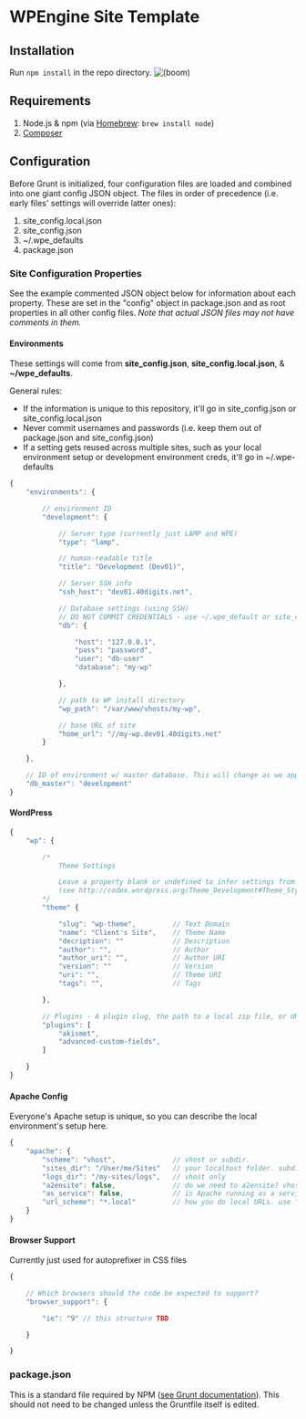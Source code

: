 WPEngine Site Template
======================

## Installation
Run `npm install` in the repo directory. ![(boom)](https://dujrsrsgsd3nh.cloudfront.net/img/emoticons/boom.gif "(boom)")

## Requirements
1. Node.js & npm (via [Homebrew](http://brew.sh/#install): `brew install node`)
2. [Composer](https://getcomposer.org/doc/00-intro.md#globally-on-osx-via-homebrew-)


## Configuration
Before Grunt is initialized, four configuration files are loaded and combined into one giant config JSON object. The files in order of precedence (i.e. early files' settings will override latter ones):

1. site_config.local.json
2. site_config.json
3. ~/.wpe_defaults
4. package.json

### Site Configuration Properties
See the example commented JSON object below for information about each property. These are set in the "config" object in package.json and as root properties in all other config files. *Note that actual JSON files may not have comments in them.*


#### Environments
These settings will come from **site_config.json**, **site_config.local.json**, &  **~/wpe_defaults**.

General rules:

- If the information is unique to this repository, it'll go in site_config.json or site_config.local.json
- Never commit usernames and passwords (i.e. keep them out of package.json and site_config.json)
- If a setting gets reused across multiple sites, such as your local environment setup or development environment creds, it'll go in ~/.wpe-defaults
```js
{
	"environments": {

		// environment ID
		"development": {

			// Server type (currently just LAMP and WPE)
			"type": "lamp",

			// human-readable title
			"title": "Development (Dev01)",

			// Server SSH info
			"ssh_host": "dev01.40digits.net",

			// Database settings (using SSH)
			// DO NOT COMMIT CREDENTIALS - use ~/.wpe_default or site_config.local.json
			"db": {

				"host": "127.0.0.1",
				"pass": "password",
				"user": "db-user"
				"database": "my-wp"

			},

			// path to WP install directory
			"wp_path": "/var/www/vhosts/my-wp",

			// base URL of site
			"home_url": "//my-wp.dev01.40digits.net"
		}

	},

	// ID of environment w/ master database. This will change as we approach launch
    "db_master": "development"
}
```

#### WordPress
```js
{
    "wp": {

    	/*
	    	Theme Settings

	    	Leave a property blank or undefined to infer settings from package.json
	    	(see http://codex.wordpress.org/Theme_Development#Theme_Stylesheet)
    	*/
		"theme" {

			"slug": "wp-theme", 		// Text Domain
			"name": "Client's Site",	// Theme Name
			"decription": "" 			// Description
			"author": "", 				// Author
			"author_uri": "", 			// Author URI
			"version": "" 				// Version
			"uri": "", 					// Theme URI
			"tags": "", 				// Tags

		},

		// Plugins - A plugin slug, the path to a local zip file, or URL to a remote zip file.
		"plugins": [
			"akismet",
			"advanced-custom-fields",
	    ]

    }
}
```

#### Apache Config
Everyone's Apache setup is unique, so you can describe the local environment's setup here.
```js
{
	"apache": {
		"scheme": "vhost",				// vhost or subdir.
		"sites_dir": "/User/me/Sites"	// your localhost folder. subdir only.
		"logs_dir": "/my-sites/logs",	// vhost only
		"a2ensite": false,				// do we need to a2ensite? vhost only
		"as_service": false,			// is Apache running as a service? vhost only
		"url_scheme": "*.local"			// how you do local URLs. use "*" for slug placement.
	}
}
```
#### Browser Support
Currently just used for autoprefixer in CSS files
```js
{

    // Which browsers should the code be expected to support?
    "browser_support": {

    	"ie": "9" // this structure TBD

    }

}
```


### package.json
This is a standard file required by NPM ([see Grunt documentation](http://gruntjs.com/getting-started#package.json)). This should not need to be changed unless the Gruntfile itself is edited.